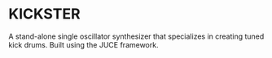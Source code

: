 # KICKSTER

A stand-alone single oscillator synthesizer that specializes in creating tuned kick drums.  Built using the JUCE framework.
